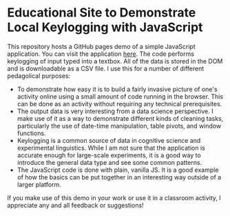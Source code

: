 # Educational Site to Demonstrate Local Keylogging with JavaScript

This repository hosts a GitHub pages demo of a simple JavaScript application.
You can visit the application [here](https://statsmaths.github.io/keylog/).
The code performs keylogging of input typed into a textbox. All of the
data is stored in the DOM and is downloadable as a CSV file. I use this for a
number of different pedagolical purposes:

- To demonstrate how easy it is to build a fairly invasive picture of one's
activity online using a small amount of code running in the browser. This
can be done as an activity without requiring any technical prerequisites.
- The output data is very interesting from a data science perspective. I make
use of it as a way to demonstrate different kinds of cleaning tasks,
particularly the use of date-time manipulation, table pivots, and window
functions.
- Keylogging is a common source of data in cognitive science and experimental
linguistics. While I am not sure that the application is accurate enough for
large-scale experiments, it is a good way to introduce the general data type
and see some common patterns.
- The JavaScript code is done with plain, vanilla JS. It is a good example of
how the basics can be put together in an interesting way outside of a larger
platform.

If you make use of this demo in your work or use it in a classroom activity,
I appreciate any and all feedback or suggestions!
